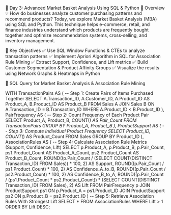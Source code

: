 🛒 Day 3: Advanced Market Basket Analysis Using SQL & Python
🚀 Overview
💡 How do businesses analyze customer purchasing patterns and recommend products?
Today, we explore Market Basket Analysis (MBA) using SQL and Python. This technique helps e-commerce, retail, and finance industries understand which products are frequently bought together and optimize recommendation systems, cross-selling, and inventory management.

🔹 Key Objectives
✅ Use SQL Window Functions & CTEs to analyze transaction patterns
✅ Implement Apriori Algorithm in SQL for Association Rule Mining
✅ Extract Support, Confidence, and Lift metrics
✅ Build Customer Segmentation & Product Affinity Groups
✅ Visualize the results using Network Graphs & Heatmaps in Python

📜 SQL Query for Market Basket Analysis & Association Rule Mining

WITH TransactionPairs AS (
    -- Step 1: Create Pairs of Items Purchased Together
    SELECT 
        A.Transaction_ID,
        A.Customer_ID,
        A.Product_ID AS Product_A,
        B.Product_ID AS Product_B
    FROM Sales A
    JOIN Sales B ON A.Transaction_ID = B.Transaction_ID
    WHERE A.Product_ID < B.Product_ID
),
PairFrequency AS (
    -- Step 2: Count Frequency of Each Product Pair
    SELECT 
        Product_A, 
        Product_B, 
        COUNT(*) AS Pair_Count
    FROM TransactionPairs
    GROUP BY Product_A, Product_B
),
ProductSupport AS (
    -- Step 3: Compute Individual Product Frequency
    SELECT 
        Product_ID, 
        COUNT(*) AS Product_Count
    FROM Sales
    GROUP BY Product_ID
),
AssociationRules AS (
    -- Step 4: Calculate Association Rule Metrics (Support, Confidence, Lift)
    SELECT 
        p.Product_A, 
        p.Product_B,
        p.Pair_Count,
        ps1.Product_Count AS Product_A_Count,
        ps2.Product_Count AS Product_B_Count,
        ROUND((p.Pair_Count / (SELECT COUNT(DISTINCT Transaction_ID) FROM Sales)) * 100, 2) AS Support,
        ROUND((p.Pair_Count / ps1.Product_Count) * 100, 2) AS Confidence_A_to_B,
        ROUND((p.Pair_Count / ps2.Product_Count) * 100, 2) AS Confidence_B_to_A,
        ROUND((p.Pair_Count / (ps1.Product_Count * ps2.Product_Count)) * (SELECT COUNT(DISTINCT Transaction_ID) FROM Sales), 2) AS Lift
    FROM PairFrequency p
    JOIN ProductSupport ps1 ON p.Product_A = ps1.Product_ID
    JOIN ProductSupport ps2 ON p.Product_B = ps2.Product_ID
)
-- Step 5: Retrieve Association Rules With Strongest Lift
SELECT * FROM AssociationRules WHERE Lift > 1 ORDER BY Lift DESC;

